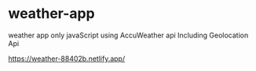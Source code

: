 # weather-app
weather app only javaScript 
using AccuWeather api
Including Geolocation Api 

https://weather-88402b.netlify.app/
